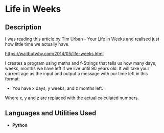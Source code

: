 <h1>Life in Weeks</h1>

<h2>Description</h2>
I was reading this article by Tim Urban - Your Life in Weeks and realised just how little time we actually have.

https://waitbutwhy.com/2014/05/life-weeks.html

I creates a program using maths and f-Strings that tells us how many days, weeks, months we have left if we live until 90 years old.
It will take your current age as the input and output a message with our time left in this format:

- You have x days, y weeks, and z months left.

Where x, y and z are replaced with the actual calculated numbers.
<br />


<h2>Languages and Utilities Used</h2>

- <b>Python</b> 


